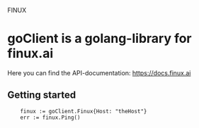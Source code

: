 FINUX

# goClient is a golang-library for finux.ai

Here you can find the API-documentation: https://docs.finux.ai

## Getting started

```golang
    finux := goClient.Finux{Host: "theHost"}
    err := finux.Ping()
```

